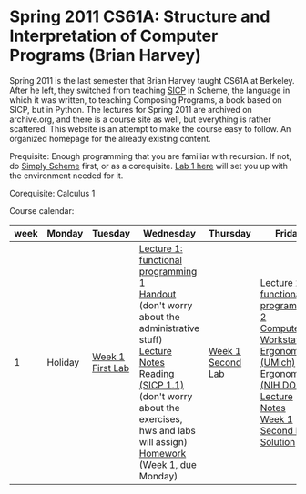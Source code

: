 # Spring 2011 CS61A: Structure and Interpretation of Computer Programs (Brian Harvey)

Spring 2011 is the last semester that Brian Harvey taught CS61A at Berkeley.
After he left, they switched from teaching [SICP](https://mitp-content-server.mit.edu/books/content/sectbyfn/books_pres_0/6515/sicp.zip/index.html) in Scheme,
the language in which it was written, to teaching Composing Programs, a book based on SICP, but in Python.
The lectures for Spring 2011 are archived on archive.org, and there is a course site as well, but everything is rather scattered.
This website is an attempt to make the course easy to follow. An organized homepage for the already existing content.

Prequisite: Enough programming that you are familiar with recursion.
If not, do [Simply Scheme](https://people.eecs.berkeley.edu/~bh/ss-toc2.html) first, or as a corequisite.
[Lab 1 here](/labs/1-1.md) will set you up with the environment needed for it.

Corequisite: Calculus 1

Course calendar:

week | Monday | Tuesday | Wednesday | Thursday | Friday | Weekend
-----|--------|---------|-----------|----------|--------|--------
1    | Holiday | [Week 1 First Lab](/labs/1-1.md) | [Lecture 1: functional programming 1](https://archive.org/details/ucberkeley_webcast_l28HAzKy0N8) <br /> [Handout](https://people.eecs.berkeley.edu/~bh/61a-pages/first-day-handout.pdf) (don't worry about the administrative stuff) <br /> [Lecture Notes](https://people.eecs.berkeley.edu/~bh/61a-pages/Volume2/notes.pdf) <br/> [Reading (SICP 1.1)](https://mitp-content-server.mit.edu/books/content/sectbyfn/books_pres_0/6515/sicp.zip/full-text/book/book-Z-H-10.html) (don't worry about the exercises, hws and labs will assign) <br /> [Homework](https://people.eecs.berkeley.edu/~bh/61a-pages/Volume1/hw.pdf) (Week 1, due Monday) | [Week 1 Second Lab](/labs/1-2.md) | [Lecture 2: functional programming 2](https://archive.org/details/ucberkeley_webcast_TTK2lZoWbPQ) <br /> [Computer Workstation Ergonomics (UMich)](https://www.uhs.umich.edu/computerergonomics) <br /> [Ergonomics (NIH DOHS)](https://www.ors.od.nih.gov/sr/dohs/HealthAndWellness/Ergonomics/Pages/ergonomics_home.aspx) <br /> [Lecture Notes](https://people.eecs.berkeley.edu/~bh/61a-pages/Volume2/notes.pdf) <br /> [Week 1 Second Lab Solution](https://people.eecs.berkeley.edu/~bh/61a-pages/Solutions/week1) | [Reading (SICP 1.3)](https://mitp-content-server.mit.edu/books/content/sectbyfn/books_pres_0/6515/sicp.zip/full-text/book/book-Z-H-12.html)
